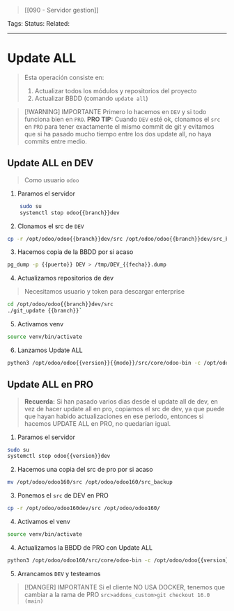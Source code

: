 > [[090  - Servidor gestion]]

Tags: 
Status: 
Related: 

___

# Update ALL

> Esta operación consiste en:
>1. Actualizar todos los módulos y repositorios del proyecto
>2. Actualizar BBDD (comando `update all`)

> [!WARNING] IMPORTANTE
> Primero lo hacemos en `DEV` y si todo funciona bien en `PRO`.
> **PRO TIP:** Cuando `DEV` esté ok, clonamos el `src` en `PRO` para tener exactamente el mismo commit de git
> y evitamos que si ha pasado mucho tiempo entre los dos update all, no haya commits entre medio.

## Update ALL en DEV

> Como usuario `odoo`

1. Paramos el servidor
```sh
	sudo su
	systemctl stop odoo{{branch}}dev
```

2. Clonamos el src de `DEV`
```sh
cp -r /opt/odoo/odoo{{branch}}dev/src /opt/odoo/odoo{{branch}}dev/src_backup
```

3. Hacemos copia de la BBDD por si acaso
```sh
pg_dump -p {{puerto}} DEV > /tmp/DEV_{{fecha}}.dump
```

4. Actualizamos repositorios de dev
> Necesitamos usuario y token para descargar enterprise
```sh
cd /opt/odoo/odoo{{branch}}dev/src
./git_update {{branch}}`
```

5. Activamos venv
```sh
source venv/bin/activate
```

6. Lanzamos Update ALL
```sh
python3 /opt/odoo/odoo{{version}}{{modo}}/src/core/odoo-bin -c /opt/odoo/odoo{{version}}{{modo}}/conf/odoo{{version}}{{modo}}.conf --stop-after-init --i18n-overwrite '--log level=info' --no-xmlrpc -d {{database_name}} -u all
```
## Update ALL en PRO

> **Recuerda:** Si han pasado varios dias desde el update all de dev, en vez de hacer update all en pro, copiamos el src de dev, ya que puede que hayan habido actualizaciones en ese periodo, entonces si hacemos UPDATE ALL en PRO, no quedarían igual.

1. Paramos el servidor
```sh
sudo su
systemctl stop odoo{{version}}dev
```
2. Hacemos una copia del src de pro por si acaso
```sh
mv /opt/odoo/odoo160/src /opt/odoo/odoo160/src_backup
```
3. Ponemos el `src` de DEV en PRO
```sh
cp -r /opt/odoo/odoo160dev/src /opt/odoo/odoo160/
```
4. Activamos el venv
```sh
source venv/bin/activate
```
4. Actualizamos la BBDD de PRO con Update ALL
```sh
python3 /opt/odoo/odoo160/src/core/odoo-bin -c /opt/odoo/odoo{{version}}{{modo}}/conf/odoo160.conf --stop-after-init --i18n-overwrite '--log level=info' --no-xmlrpc -d PRO -u all
```
5. Arrancamos `DEV` y testeamos

> [!DANGER] IMPORTANTE
> Si el cliente NO USA DOCKER, tenemos que cambiar a la rama de PRO
> `src>addons_custom>git checkout 16.0 (main)`